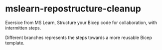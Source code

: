 # mslearn-repostructure-cleanup

Exersice from MS Learn, Structure your Bicep code for collaboration, with intermitten steps.

Different branches represents the steps towards a more reusable Bicep template.
